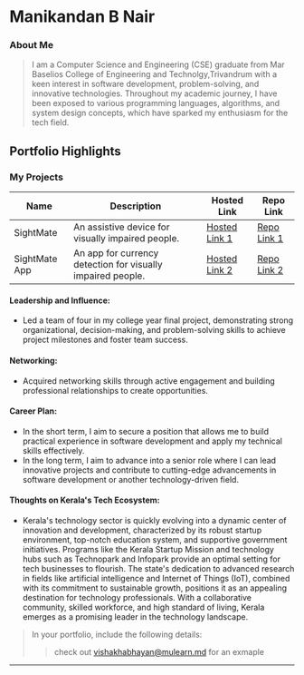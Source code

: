 # Manikandan B Nair

### About Me

> I am a Computer Science and Engineering (CSE) graduate from Mar Baselios College of Engineering and Technolgy,Trivandrum with a keen interest in software development, problem-solving, and innovative technologies.
Throughout my academic journey, I have been exposed to various programming languages, algorithms, and system design concepts, which have sparked my enthusiasm for the tech field.


## Portfolio Highlights

### My Projects

| Name                | Description                                                               | Hosted Link                              | Repo Link                                                      |
|---------------------|---------------------------------------------------------------------------|------------------------------------------|----------------------------------------------------------------|
| SightMate           | An assistive device for visually impaired people.                         | [Hosted Link 1](https://example.com)     | [Repo Link 1](https://github.com/username/project1)            |
| SightMate App       | An app for currency detection for visually impaired people.               | [Hosted Link 2](https://example.com)     | [Repo Link 2](https://github.com/username/project2)            |

#### Leadership and Influence:

- Led a team of four in my college year final project, demonstrating strong organizational, decision-making, and problem-solving skills to achieve project milestones and foster team success.

#### Networking:

- Acquired networking skills through active engagement and building professional relationships to create opportunities.

#### Career Plan:

- In the short term, I aim to secure a position that allows me to build practical experience in software development and apply my technical skills effectively.
- In the long term, I aim to advance into a senior role where I can lead innovative projects and contribute to cutting-edge advancements in software development or another technology-driven field.

#### Thoughts on Kerala's Tech Ecosystem:

- Kerala's technology sector is quickly evolving into a dynamic center of innovation and development, characterized by its robust startup environment, top-notch education system, and supportive government initiatives. Programs like the Kerala Startup Mission and technology hubs such as Technopark and Infopark provide an optimal setting for tech businesses to flourish. The state's dedication to advanced research in fields like artificial intelligence and Internet of Things (IoT), combined with its commitment to sustainable growth, positions it as an appealing destination for technology professionals. With a collaborative community, skilled workforce, and high standard of living, Kerala emerges as a promising leader in the technology landscape.





> In your portfolio, include the following details:
>> check out [vishakhabhayan@mulearn.md](./profiles/vishakhabhayan@mulearn.md) for an exmaple

---
